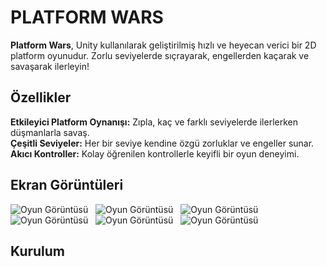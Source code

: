 # PLATFORM WARS

**Platform Wars**, Unity kullanılarak geliştirilmiş hızlı ve heyecan verici bir 2D platform oyunudur. Zorlu seviyelerde sıçrayarak, engellerden kaçarak ve savaşarak ilerleyin!

## Özellikler

   **Etkileyici Platform Oynanışı:** Zıpla, kaç ve farklı seviyelerde ilerlerken düşmanlarla savaş.<br>
   **Çeşitli Seviyeler:** Her bir seviye kendine özgü zorluklar ve engeller sunar.<br>
   **Akıcı Kontroller:** Kolay öğrenilen kontrollerle keyifli bir oyun deneyimi.<br>
   
## Ekran Görüntüleri

![Oyun Görüntüsü](https://imgur.com/OgcXUsa.jpg)
&nbsp;
![Oyun Görüntüsü](/FirstProject/Assets/Screenshots/5.jpg)
&nbsp;
![Oyun Görüntüsü](/FirstProject/Assets/Screenshots/4.jpg)
&nbsp;
![Oyun Görüntüsü](/FirstProject/Assets/Screenshots/3.jpg)
&nbsp;
![Oyun Görüntüsü](/FirstProject/Assets/Screenshots/2.jpg)
&nbsp;
![Oyun Görüntüsü](/FirstProject/Assets/Screenshots/1.jpg)
&nbsp;

## Kurulum

